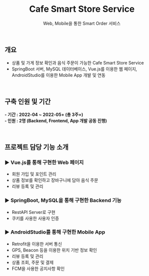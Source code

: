 <div align="center">

# Cafe Smart Store Service



Web, Mobile을 통한 Smart Order 서비스
<br>
</div>

<br>

## 개요

- 상품 및 가게 정보 확인과 음식 주문이 가능한 Cafe Smart Store Service
- SpringBoot 서버, MySQL 데이터베이스, Vue.js를 이용한 웹 페이지, AndroidStudio를 이용한 Mobile App 개발 및 연동

<br/>

## 구축 인원 및 기간

<b> - 기간 : 2022-04 ~ 2022-05+ (총 3주+) </b> <br/>
<b> - 인원 : 2명 (Backend, Frontend, App 개발 공동 진행) </b>

<br>

## 프로젝트 담당 기능 소개
### ▶ Vue.js를 통해 구현한 Web 페이지
 - 회원 가입 및 포인트 관리
 - 상품 정보를 확인하고 장바구니에 담아 음식 주문
 - 리뷰 등록 및 관리
### ▶ SpringBoot, MySQL을 통해 구현한 Backend 기능
 - RestAPI Server로 구현
 - 쿠키를 사용한 사용자 인증
### ▶ AndroidStudio를 통해 구현한 Mobile App
 - Retrofit을 이용한 서버 통신
 - GPS, Beacon 등을 이용한 위치 기반 정보 확인
 - 리뷰 등록 및 관리
 - 상품 조회, 주문 및 결제
 - FCM을 사용한 공지사항 확인
